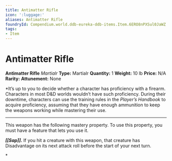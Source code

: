 ```yaml
---
title: Antimatter Rifle
icon: ':luggage:'
aliases: Antimatter Rifle
foundryId: Compendium.world.ddb-eureka-ddb-items.Item.6ERO8nPXSul0JaWZ
tags:
- Item
---
```


# Antimatter Rifle

**Antimatter Rifle**
_Martialr_
**Type:** Martialr
**Quantity:** 1
**Weight:** 10 lb
**Price:** N/A
**Rarity:** 
**Attunement:** None

*It’s up to you to decide whether a character has proficiency with a firearm. Characters in most D&D worlds wouldn’t have such proficiency. During their downtime, characters can use the training rules in the *Player’s Handbook* to acquire proficiency, assuming that they have enough ammunition to keep the weapons working while mastering their use.
<div class="mastery-container"><hr />
<p>This weapon has the following mastery property. To use this property, you must have a feature that lets you use it.

***[[Sap]].*** If you hit a creature with this weapon, that creature has Disadvantage on its next attack roll before the start of your next turn.</p>*